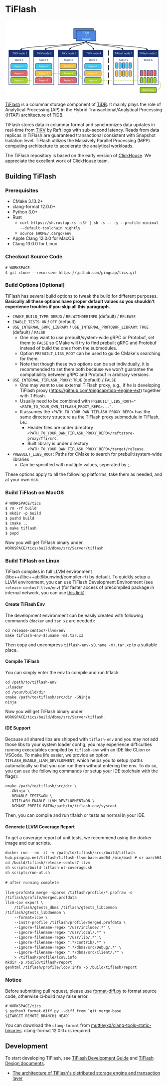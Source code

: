 # TiFlash
![tiflash-architecture](tiflash-architecture.png)

[TiFlash](https://docs.pingcap.com/tidb/stable/tiflash-overview) is a columnar storage component of [TiDB](https://docs.pingcap.com/tidb/stable). It mainly plays the role of Analytical Processing (AP) in the Hybrid Transactional/Analytical Processing (HTAP) architecture of TiDB. 

TiFlash stores data in columnar format and synchronizes data updates in real-time from [TiKV](https://github.com/tikv/tikv) by Raft logs with sub-second latency. Reads from data replicas in TiFlash are guaranteed transactional consistent with Snapshot Isolation level. TiFlash utilizes the Massively Parallel Processing (MPP) computing architecture to accelerate the analytical workloads.

The TiFlash repository is based on the early version of [ClickHouse](https://github.com/ClickHouse/ClickHouse/tree/30fcaeb2a3fff1bf894aae9c776bed7fd83f783f). We appreciate the excellent work of ClickHouse team.

## Building TiFlash

### Prerequisites

- CMake 3.13.2+
- clang-format 12.0.0+
- Python 3.0+
- Rust
  - `curl https://sh.rustup.rs -sSf | sh -s -- -y --profile minimal --default-toolchain nightly`
  - `source $HOME/.cargo/env`
- Apple Clang 12.0.0 for MacOS
- Clang 13.0.0 for Linux

### Checkout Source Code

```
# WORKSPACE
$ git clone --recursive https://github.com/pingcap/tics.git
```

### Build Options [Optional]

TiFlash has several build options to tweak the build for different purposes.
**Basically all these options have proper default values so you shouldn't experience troubles if you skip all this paragraph.**

- `CMAKE_BUILD_TYPE`: `DEBUG` / `RELWITHDEBINFO` (default) / `RELEASE`
- `ENABLE_TESTS`: `ON` / `OFF` (default)
- `USE_INTERNAL_GRPC_LIBRARY` / `USE_INTERNAL_PROTOBUF_LIBRARY`: `TRUE` (default) / `FALSE`
  - One may want to use prebuilt/system-wide gRPC or Protobuf, set them to `FALSE` so CMake will try to find prebuilt gRPC and Protobuf instead of build the ones from the submodules.
  - Option `PREBUILT_LIBS_ROOT` can be used to guide CMake's searching for them.
  - Note that though these two options can be set individually, it is recommended to set them both because we won't guarantee the compatibility between gRPC and Protobuf in arbitrary versions.
- `USE_INTERNAL_TIFLASH_PROXY`: `TRUE` (default) / `FALSE`
  - One may want to use external TiFlash proxy, e.g., if he is developing TiFlash proxy (https://github.com/pingcap/tidb-engine-ext) together with TiFlash.
  - Usually need to be combined with `PREBUILT_LIBS_ROOT="<PATH_TO_YOUR_OWN_TIFLASH_PROXY_REPO>..."`.
  - It assumes the `<PATH_TO_YOUR_OWN_TIFLASH_PROXY_REPO>` has the same directory structure as the TiFlash proxy submodule in TiFlash, i.e.:
    - Header files are under directory `<PATH_TO_YOUR_OWN_TIFLASH_PROXY_REPO>/raftstore-proxy/ffi/src`.
    - Built library is under directory `<PATH_TO_YOUR_OWN_TIFLASH_PROXY_REPO>/target/release`.
- `PREBUILT_LIBS_ROOT`: Paths for CMake to search for prebuilt/system-wide libraries
  - Can be specified with multiple values, seperated by `;`.

These options apply to all the following platforms, take them as needed, and at your own risk.

### Build TiFlash on MacOS

```
# WORKSPACE/tics
$ rm -rf build
$ mkdir -p build
$ pushd build
$ cmake ..
$ make tiflash
$ popd
```
Now you will get TiFlash binary under `WORKSPACE/tics/build/dbms/src/Server/tiflash`.

### Build TiFlash on Linux

TiFlash compiles in full LLVM environment (libc++/libc++abi/libunwind/compiler-rt) by default. To quickly setup a LLVM environment, you can use TiFlash Development Environment (see `release-centos7-llvm/env`) (for faster access of precompiled package in internal network, you can use [this link](http://fileserver.pingcap.net/download/development/tiflash-env/v1.0.0/tfilash-env-x86_64.tar.xz)).

#### Create TiFlash Env

The development environment can be easily created with following commands (`docker` and `tar xz` are needed):

```
cd release-centos7-llvm/env
make tiflash-env-$(uname -m).tar.xz
```
Then copy and uncompress `tiflash-env-$(uname -m).tar.xz` to a suitable place.

#### Compile TiFlash

You can simply enter the env to compile and run tiflash:
```
cd /path/to/tiflash-env
./loader
cd /your/build/dir
cmake /path/to/tiflash/src/dir -GNinja
ninja
```

Now you will get TiFlash binary under `WORKSPACE/tics/build/dbms/src/Server/tiflash`.

#### IDE Support
Because all shared libs are shipped with `tiflash-env` and you may not add those libs to your system loader config, you may experience difficulties running executables compiled by `tiflash-env` with an IDE like CLion or VSCode. To make life easier, we provide an option `TIFLASH_ENABLE_LLVM_DEVELOPMENT`, which helps you to setup rpaths automatically so that you can run them without entering the env. To do so, you can use the following commands (or setup your IDE toolchain with the flags):
```
cmake /path/to/tiflash/src/dir \
  -GNinja \
  -DENABLE_TESTS=ON \
  -DTIFLASH_ENABLE_LLVM_DEVELOPMENT=ON \
  -DCMAKE_PREFIX_PATH=/path/to/tiflash-env/sysroot 
```
Then, you can compile and run tifalsh or tests as normal in your IDE.

#### Generate LLVM Coverage Report
To get a coverage report of unit tests, we recommend using the docker image and our scripts.
```
docker run --rm -it -v /path/to/tiflash/src:/build/tiflash hub.pingcap.net/tiflash/tiflash-llvm-base:amd64 /bin/bash # or aarch64
cd /build/tiflash/release-centos7-llvm
sh scripts/build-tiflash-ut-coverage.sh
sh scripts/run-ut.sh

# after running complete

llvm-profdata merge -sparse /tiflash/profile/*.profraw -o /tiflash/profile/merged.profdata
llvm-cov export \
    /tiflash/gtests_dbms /tiflash/gtests_libcommon /tiflash/gtests_libdaemon \
    --format=lcov \
    --instr-profile /tiflash/profile/merged.profdata \
    --ignore-filename-regex "/usr/include/.*" \
    --ignore-filename-regex "/usr/local/.*" \
    --ignore-filename-regex "/usr/lib/.*" \
    --ignore-filename-regex ".*/contrib/.*" \
    --ignore-filename-regex ".*/dbms/src/Debug/.*" \
    --ignore-filename-regex ".*/dbms/src/Client/.*" \
    > /tiflash/profile/lcov.info
mkdir -p /build/tiflash/report
genhtml /tiflash/profile/lcov.info -o /build/tiflash/report
```

### Notice

Before submitting pull request, please use [format-diff.py](format-diff.py) to format source code, otherwise ci-build may raise error.
```
# WORKSPACE/tics
$ python3 format-diff.py --diff_from `git merge-base ${TARGET_REMOTE_BRANCH} HEAD`
```

You can download the `clang-format` from [muttleyxd/clang-tools-static-binaries](https://github.com/muttleyxd/clang-tools-static-binaries/releases). clang-format 12.0.0+ is required.

## Development

To start developing TiFlash, see [TiFlash Development Guide](/docs/DEVELOPMENT.md) and [TiFlash Design documents](/docs/design).

- [The architecture of TiFlash's distributed storage engine and transaction layer](/docs/design/0000-00-00-architecture-of-distributed-storage-and-transaction.md)
